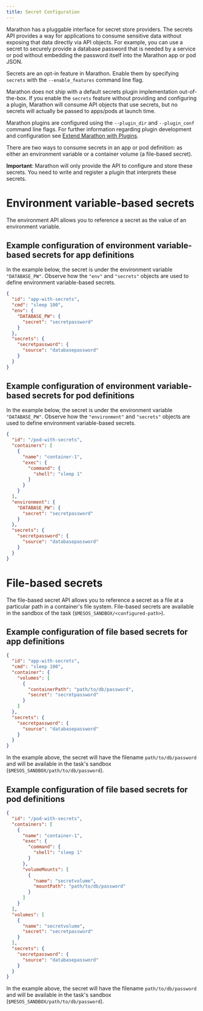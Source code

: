 ```yaml
---
title: Secret Configuration
---
```


Marathon has a pluggable interface for secret store providers. The secrets API provides a way for applications to consume sensitive data without exposing that data directly via API objects. For example, you can use a secret to securely provide a database password that is needed by a service or pod without embedding the password itself into the Marathon app or pod JSON.

Secrets are an opt-in feature in Marathon. Enable them by specifying `secrets` with the `--enable_features` command line flag.

Marathon does not ship with a default secrets plugin implementation out-of-the-box. If you enable the `secrets` feature without providing and configuring a plugin, Marathon will consume API objects that use secrets, but no secrets will actually be passed to apps/pods at launch time.

Marathon plugins are configured using the `--plugin_dir` and `--plugin_conf` command line flags. For further information regarding plugin development and configuration see [Extend Marathon with Plugins](plugin.md).

There are two ways to consume secrets in an app or pod definition: as either an environment variable or a container volume (a file-based secret).

**Important**: Marathon will only provide the API to configure and store these secrets. You need to write and register a plugin that interprets these secrets.

# Environment variable-based secrets
The environment API allows you to reference a secret as the value of an environment variable.

## Example configuration of environment variable-based secrets for app definitions
In the example below, the secret is under the environment variable `"DATABASE_PW"`. Observe how the `"env"` and `"secrets"` objects are used to define environment variable-based secrets.

```json
{
  "id": "app-with-secrets",
  "cmd": "sleep 100",
  "env": {
    "DATABASE_PW": {
      "secret": "secretpassword"
    }
  },
  "secrets": {
    "secretpassword": {
      "source": "databasepassword"
    }
  }
}
```

## Example configuration of environment variable-based secrets for pod definitions
In the example below, the secret is under the environment variable `"DATABASE_PW"`. Observe how the `"environment"` and `"secrets"` objects are used to define environment variable-based secrets.

```json
{
  "id": "/pod-with-secrets",
  "containers": [
    {
      "name": "container-1",
      "exec": {
        "command": {
          "shell": "sleep 1"
        }
      }
    }
  ],
  "environment": {
    "DATABASE_PW": {
      "secret": "secretpassword"
    }
  },
  "secrets": {
    "secretpassword": {
      "source": "databasepassword"
    }
  }
}
```

# File-based secrets
The file-based secret API allows you to reference a secret as a file at a particular path in a container's file system. File-based secrets are available in the sandbox of the task (`$MESOS_SANDBOX/<configured-path>`).

## Example configuration of file based secrets for app definitions

```json
{
  "id": "app-with-secrets",
  "cmd": "sleep 100",
  "container": {
    "volumes": [
      {
        "containerPath": "path/to/db/password",
        "secret": "secretpassword"
      }
    ]
  },
  "secrets": {
    "secretpassword": {
      "source": "databasepassword"
    }
  }
}
```

In the example above, the secret will have the filename `path/to/db/password` and will be available in the task's sandbox (`$MESOS_SANDBOX/path/to/db/password`).

## Example configuration of file based secrets for pod definitions

```json
{
  "id": "/pod-with-secrets",
  "containers": [
    {
      "name": "container-1",
      "exec": {
        "command": {
          "shell": "sleep 1"
        }
      },
      "volumeMounts": [
        {
          "name": "secretvolume",
          "mountPath": "path/to/db/password"
        }
      ]
    }
  ],
  "volumes": [
    {
      "name": "secretvolume",
      "secret": "secretpassword"
    }
  ],
  "secrets": {
    "secretpassword": {
      "source": "databasepassword"
    }
  }
}
```

In the example above, the secret will have the filename `path/to/db/password` and will be available in the task's sandbox (`$MESOS_SANDBOX/path/to/db/password`).
